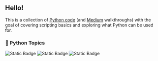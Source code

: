 ## Hello!

This is a collection of [Python code](https://github.com/whatthepy/python-basic-examples) (and [Medium](https://medium.com/@whatthepy) walkthroughs) with the goal of covering scripting basics and exploring what Python can be used for.

### 🐍 Python Topics
![Static Badge](https://img.shields.io/badge/scapy-blue) ![Static Badge](https://img.shields.io/badge/file_parsing-blue) ![Static Badge](https://img.shields.io/badge/web_crawlers-blue)
